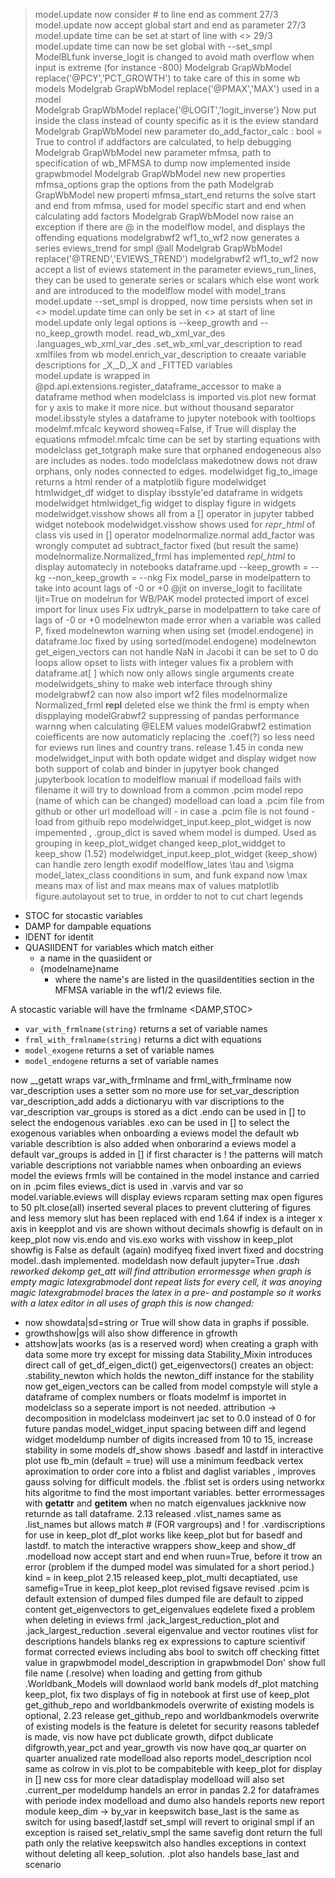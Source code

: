 >model.update now consider # to line end as comment 27/3 
>model.update now accept global start and end as parameter 27/3 
>model.update time can be set at start of line with <>  29/3
>model.update time can now be set global with --set_smpl 
>ModelBLfunk inverse_logit is changed to avoid math overflow when input is extreme (for instance -800)
>Modelgrab GrapWbModel replace('@PCY','PCT_GROWTH') to take care of this in some wb models 
>Modelgrab GrapWbModel replace('@PMAX','MAX') used in a model  
>Modelgrab GrapWbModel replace('@LOGIT','logit_inverse') Now put inside the class instead of county specific as it is the eview standard
>Modelgrab GrapWbModel new parameter  do_add_factor_calc     : bool = True to control if addfactors are calculated, to help debugging 
>Modelgrab GrapWbModel new parameter  mfmsa, path to specification of wb_MFMSA to dump now implemented inside grapwbmodel 
>Modelgrab GrapWbModel new new properties mfmsa_options grap the options from the path 
>Modelgrab GrapWbModel new properti   mfmsa_start_end returns the solve start and end from mfmsa, used for model specific start and end when calculating add factors 
>Modelgrab GrapWbModel now raise an exception if there are @ in the modelflow model, and displays the offending equations 
>modelgrabwf2 wf1_to_wf2 now generates a series eviews_trend for smpl @all 
>Modelgrab GrapWbModel replace('@TREND','EVIEWS_TREND') 
>modelgrabwf2 wf1_to_wf2 now accept a list of eviews statement in the parameter eviews_run_lines,  they can be used to generate series or scalars which else wont work and are introduced to the modelflow model with model_trans 
model.update --set_smpl is dropped, now time persists when set in <> 
model.update time can only be set in <> at start of line
model.update only legal options is --keep_growth and --no_keep_growth 
model. read_wb_xml_var_des .languages_wb_xml_var_des  .set_wb_xml_var_description to read xmlfiles from wb
model.enrich_var_description to creaate variable descriptions for _X,_D,_X and _FITTED variables   
model.update is wrapped in @pd.api.extensions.register_dataframe_accessor to make a dataframe method when modelclass is imported 
vis.plot new format for y axis to make it more nice. but without thousand separator 
model.ibsstyle styles a dataframe to jupyter notebook with tooltiops 
modelmf.mfcalc keyword showeq=False, if True will display the equations 
mfmodel.mfcalc time can be set by starting equations with <start end> 
modelclass get_totgraph make sure that orphaned endogeneous also are includes as nodes. 
todo modelclass makedotnew dows not draw orphans, only nodes connected to edges. 
modelwidget fig_to_image returns a html render of a matplotlib figure
modelwidget htmlwidget_df widget to display ibsstyle'ed dataframe in widgets 
modelwidget htmlwidget_fig  widget to display figure in widgets 
modelwidget.visshow shows all from a [] operator in jupyter tabbed widget notebook 
modelwidget.visshow shows used for _repr_html_ of class vis used in [] operator 
modelnormalize.normal add_factor was wrongly computet ad subtract_factor fixed (but result the same)
modelnormalize.Normalized_frml has implemented _repl_html_ to display automatecly in notebooks 
dataframe.upd --keep_growth = --kg --non_keep_growth = --nkg
Fix model_parse in modelpattern to take into acount lags of -0 or +0 
@jit on inverse_logit to facilitate ljit=True on modelrun for WB/PAK model
protected import of excel import for linux uses 
Fix udtryk_parse  in modelpattern to take care of lags of -0 or +0
modelnewton made error when a variable was called P, fixed 
modelnewton warning when using set (model.endogene) in dataframe.loc fixed by using sorted(model.endogene)
modelnewton get_eigen_vectors can not handle NaN in Jacobi it can be set to 0 
do loops allow opset to lists with integer values 
fix a problem with  dataframe.at[ ] which now only allows single arguments 
create modelwidgets_shiny to make web interface through shiny 
modelgrabwf2 can now also import wf2 files 
modelnormalize Normalized_frml __repl__ deleted else we think the frml is empty when dispplaying 
modelGrabwf2 suppressing of pandas performance warnng when calculating @ELEM values 
modelGrabwf2 estimation coiefficents are now automaticly replacing the <equattion>.coef(?) so less need for eviews run lines and country trans. 
release 1.45 in conda 
new modelwidget_input with both opdate widget and display widget 
now both support of colab and binder in jupytyer book 
changed jupyterbook location to modelflow manual
if modelload fails with filename it will try to download from a common .pcim model repo (name of which can be changed)
modelload can load a .pcim file from github or other url 
modelload will - in case a .pcim file is not found - load from githuib repo 
modelwidget_input.keep_plot_widget is now impemented , 
.group_dict is saved whem model is dumped. Used as grouping in keep_plot_widget 
changed keep_plot_widdget to keep_show  (1.52)
modelwidget_input.keep_plot_widget (keep_show) can handle zero length exodif
modelflow_lates \tau and \sigma
model_latex_class coonditions in sum, and funk expand 
now \max means max of list and max means max of values 
matplotlib figure.autolayout set to true, in ordder to not to cut chart legends 
 - STOC for stocastic variables 
 - DAMP for dampable equations
 - IDENT for identit
 - QUASIIDENT for variables which match either 
    - a name in the quasiident or 
    - {modelname}name 
        - where the name's are listed in the  quasiIdentities section in the MFMSA variable in the wf1/2 eviews file. 
 
 A stocastic variable will have the frmlname <DAMP,STOC> 
  - `var_with_frmlname(string)` returns a set of variable names 
 - `frml_with_frmlname(string)` returns a dict with equations
 - `model_exogene` returns a set of variable names 
 - `model_endogene` returns a set of variable names 

now __getatt wraps var_with_frmlname and frml_with_frmlname 
now var_description uses a setter som no more use for set_var_description
var_description_add adds a dictionaryu with var discriptions to the var_description
var_groups is stored as a dict 
.endo can be used in [] to select the endogenous variables 
.exo can be used in [] to select the exogenous  variables 
when onboarding a eviews model the default wb variable describtion is also added 
when onborarind a eviews model a default var_groups is added 
in [] if first character is ! the patterns will match variable descriptions not variabble names 
when onboarding an eviews model the eviews frmls will be contained in the model instance and carried on in .pcim files
eviews_dict is used in .varvis and var so model.variable.eviews will display eviews
rcparam setting max open figures to 50
plt.close(all) inserted several places to prevent cluttering of figures and less memory 
slut has been replaced with end 
1.64 
if index is a integer x axis in keepplot and vis are shown without decimals
showfig is default on in keep_plot
now vis.endo and vis.exo works with visshow 
in keep_plot showfig is False as default (again)
modifyeq fixed
invert fixed and docstring
model.<variable>.dash implemented. 
modeldash now default jupyter=True 
<var>.dash 
reworked dekomp 
get_att will find attribution 
errormessge when graph is empty 
magic latexgrabmodel dont repeat lists for every cell, it was anoying 
magic latexgrabmodel braces the latex in a pre- and postample so it works with a latex editor 
in all uses of graph this is now changed: 
   - now showdata|sd=string or True will show data in graphs if possible. 
   - growthshow|gs will also show difference in gfrowth 
   - attshow|ats woorks (as is a reserved word)
when creating a graph with data some more try except for missing data 
Stability_Mixin introduces direct call of
get_df_eigen_dict()
get_eigenvectors()
  creates an object: .stability_newton which holds the newton_diff instance for the stability 
 now get_eigen_vectors can be called from model
compstyle will style a dataframe of complex numbers or floats 
modelmf is importet in modelclass so a seperate import is not needed. 
attribution -> decomposition in modelclass 
modeinvert jac set to 0.0 instead of 0 for future pandas 
model_widget_input spacing between diff and legend widget
modeldump number of digits increased from 10 to 15, increase stability in some models 
df_show shows .basedf and lastdf in interactive plot
use fb_min (default = true) will use a minimum feedback vertex aproximation to order core into a fblist and daglist variables , improves gauss solving for difficult models. 
the .fblist set is orders using networkx hits algoritme to find the most important variables. 
better errormessages with __getattr__ and __getitem__ when no match
eigenvalues jackknive now returnde as tall dataframe. 
2.13 released 
.vlist_names same as .list_names but allows match # (FOR  vargroups) and ! for .vardiscriptions for use in keep_plot 
df_plot works like keep_plot but for basedf and lastdf. to match the interactive wrappers show_keep and show_df 
.modelload now accept start and end when ruun=True, before it trow an error (problem if the dumped model was simulated for a short period.)
kind = in keep_plot 
2.15  released
keep_plot_multi decaptiated, use samefig=True in keep_plot
keep_plot revised 
figsave revised 
.pcim is default extension of dumped files 
dumped file are default to zipped content
get_eigenvectors to get_eigenvalues
eqdelete fixed a problem when deleting in eviews frml 
.jack_largest_reduction_plot and .jack_largest_reduction
.several eigenvalue and vector routines 
vlist for descriptions handels blanks 
reg ex expressions to capture scientivif format corrected 
eviews including abs 
bool to switch off checking fittet value  in grapwbmodel 
model_description in grapwbmodel
Don' show full file name (.resolve) when loading and getting from github 
.Worldbank_Models will downlaod world bank models 
df_plot matching keep_plot, 
fix two displays of fig in notebook at first use of keep_plot
get_github_repo and worldbankmodels overwrite of existing models is optional, 
2.23 release
get_github_repo and worldbankmodels overwrite of existing models is the feature is deletet for security reasons 
tabledef is made, 
vis now have pct dublicate growth, difpct dublicate difgrowth,year_pct and year_growth
vis now have qoq_ar quarter on quarter anualized rate 
modelload also reports model_description 
ncol same as colrow in vis.plot to be compabiteble with keep_plot 
for display in [] new css for more clear datadisplay 
modelload will also set .current_per
modeldump handels an error in pandas 2.2 for dataframes with periode index 
modelload and dumo also handels reports
new report module 
keep_dim -> by_var
in keepswitch base_last is the same as switch for using basedf,lastdf 
set_smpl will revert to original smpl if an exception is raised
set_relativ_smpl the same 
savefig dont return the full path only the relative 
keepswitch also handles exceptions in context without deleting all keep_solution. 
.plot also handels base_last and scenario 


